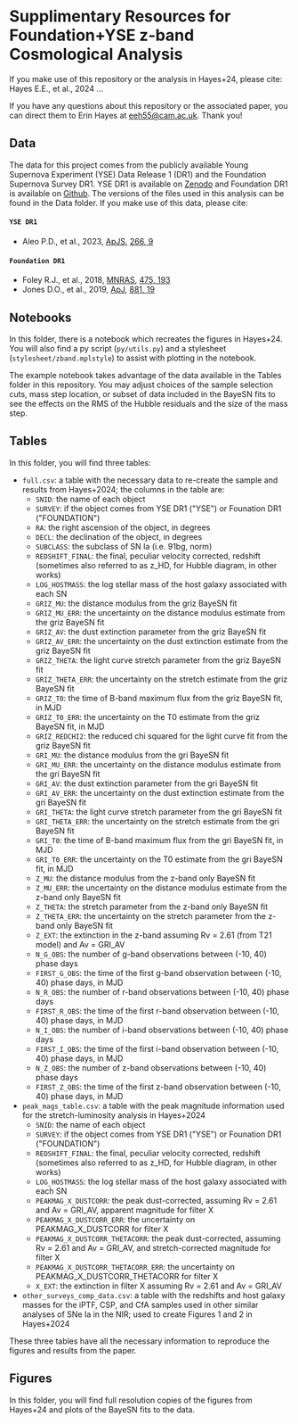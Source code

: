 # Supplimentary Resources for Foundation+YSE z-band Cosmological Analysis

If you make use of this repository or the analysis in Hayes+24, please cite: Hayes E.E., et al., 2024 ...

If you have any questions about this repository or the associated paper, you can direct them to Erin Hayes at eeh55@cam.ac.uk. Thank you!

## Data
The data for this project comes from the publicly available Young Supernova Experiment (YSE) Data Release 1 (DR1) and the Foundation Supernova Survey DR1. YSE DR1 is available on [Zenodo](https://zenodo.org/record/7317476) and Foundation DR1 is available on [Github](https://github.com/djones1040/Foundation_DR1/tree/master). The versions of the files used in this analysis can be found in the Data folder. If you make use of this data, please cite:

#### `YSE DR1`
* Aleo P.D., et al., 2023, [ApJS](https://iopscience.iop.org/article/10.3847/1538-4365/acbfba), [266, 9](https://ui.adsabs.harvard.edu/abs/2023ApJS..266....9A/abstract)

#### `Foundation DR1`
* Foley R.J., et al., 2018, [MNRAS](http://dx.doi.org/10.1093/mnras/stx3136), [475, 193](https://ui.adsabs.harvard.edu/abs/2018MNRAS.475..193F/abstract)
* Jones D.O., et al., 2019, [ApJ](http://dx.doi.org/10.3847/1538-4357/ab2bec), [881, 19](https://ui.adsabs.harvard.edu/abs/2019ApJ...881...19J/abstract)

## Notebooks
In this folder, there is a notebook which recreates the figures in Hayes+24. You will also find a py script (`py/utils.py`) and a stylesheet (`stylesheet/zband.mplstyle`) to assist with plotting in the notebook. 

The example notebook takes advantage of the data available in the Tables folder in this repository. You may adjust choices of the sample selection cuts, mass step location, or subset of data included in the BayeSN fits to see the effects on the RMS of the Hubble residuals and the size of the mass step.

## Tables
In this folder, you will find three tables:
* `full.csv`: a table with the necessary data to re-create the sample and results from Hayes+2024; the columns in the table are:
  * `SNID`: the name of each object
  * `SURVEY`: if the object comes from YSE DR1 ("YSE") or Founation DR1 ("FOUNDATION")
  * `RA`: the right ascension of the object, in degrees
  * `DECL`: the declination of the object, in degrees
  * `SUBCLASS`: the subclass of SN Ia (i.e. 91bg, norm)
  * `REDSHIFT_FINAL`: the final, peculiar velocity corrected, redshift (sometimes also referred to as z_HD, for Hubble diagram, in other works)
  * `LOG_HOSTMASS`: the log stellar mass of the host galaxy associated with each SN
  * `GRIZ_MU`: the distance modulus from the griz BayeSN fit
  * `GRIZ_MU_ERR`: the uncertainty on the distance modulus estimate from the griz BayeSN fit
  * `GRIZ_AV`: the dust extinction parameter from the griz BayeSN fit
  * `GRIZ_AV_ERR`: the uncertainty on the dust extinction estimate from the griz BayeSN fit
  * `GRIZ_THETA`: the light curve stretch parameter from the griz BayeSN fit
  * `GRIZ_THETA_ERR`: the uncertainty on the stretch estimate from the griz BayeSN fit
  * `GRIZ_T0`: the time of B-band maximum flux from the griz BayeSN fit, in MJD
  * `GRIZ_T0_ERR`: the uncertainty on the T0 estimate from the griz BayeSN fit, in MJD
  * `GRIZ_REDCHI2`: the reduced chi squared for the light curve fit from the griz BayeSN fit
  * `GRI_MU`: the distance modulus from the gri BayeSN fit
  * `GRI_MU_ERR`: the uncertainty on the distance modulus estimate from the gri BayeSN fit
  * `GRI_AV`: the dust extinction parameter from the gri BayeSN fit
  * `GRI_AV_ERR`: the uncertainty on the dust extinction estimate from the gri BayeSN fit
  * `GRI_THETA`: the light curve stretch parameter from the gri BayeSN fit
  * `GRI_THETA_ERR`: the uncertainty on the stretch estimate from the gri BayeSN fit
  * `GRI_T0`: the time of B-band maximum flux from the gri BayeSN fit, in MJD
  * `GRI_T0_ERR`: the uncertainty on the T0 estimate from the gri BayeSN fit, in MJD
  * `Z_MU`: the distance modulus from the z-band only BayeSN fit
  * `Z_MU_ERR`: the uncertainty on the distance modulus estimate from the z-band only BayeSN fit
  * `Z_THETA`: the stretch parameter from the z-band only BayeSN fit
  * `Z_THETA_ERR`: the uncertainty on the stretch parameter from the z-band only BayeSN fit
  * `Z_EXT`: the extinction in the z-band assuming Rv = 2.61 (from T21 model) and Av = GRI_AV
  * `N_G_OBS`: the number of g-band observations between (-10, 40) phase days
  * `FIRST_G_OBS`: the time of the first g-band observation between (-10, 40) phase days, in MJD
  * `N_R_OBS`: the number of r-band observations between (-10, 40) phase days
  * `FIRST_R_OBS`: the time of the first r-band observation between (-10, 40) phase days, in MJD
  * `N_I_OBS`: the number of i-band observations between (-10, 40) phase days
  * `FIRST_I_OBS`: the time of the first i-band observation between (-10, 40) phase days, in MJD
  * `N_Z_OBS`: the number of z-band observations between (-10, 40) phase days
  * `FIRST_Z_OBS`: the time of the first z-band observation between (-10, 40) phase days, in MJD
* `peak_mags_table.csv`: a table with the peak magnitude information used for the stretch-luminosity analysis in Hayes+2024
  * `SNID`: the name of each object
  * `SURVEY`: if the object comes from YSE DR1 ("YSE") or Founation DR1 ("FOUNDATION")
  * `REDSHIFT_FINAL`: the final, peculiar velocity corrected, redshift (sometimes also referred to as z_HD, for Hubble diagram, in other works)
  * `LOG_HOSTMASS`: the log stellar mass of the host galaxy associated with each SN
  * `PEAKMAG_X_DUSTCORR`: the peak dust-corrected, assuming Rv = 2.61 and Av = GRI_AV, apparent magnitude for filter X
  * `PEAKMAG_X_DUSTCORR_ERR`: the uncertainty on PEAKMAG_X_DUSTCORR for filter X
  * `PEAKMAG_X_DUSTCORR_THETACORR`: the peak dust-corrected, assuming Rv = 2.61 and Av = GRI_AV, and stretch-corrected magnitude for filter X
  * `PEAKMAG_X_DUSTCORR_THETACORR_ERR`: the uncertainty on PEAKMAG_X_DUSTCORR_THETACORR for filter X
  * `X_EXT`: the extinction in filter X assuming Rv = 2.61 and Av = GRI_AV
* `other_surveys_comp_data.csv`: a table with the redshifts and host galaxy masses for the iPTF, CSP, and CfA samples used in other similar analyses of SNe Ia in the NIR; used to create Figures 1 and 2 in Hayes+2024

These three tables have all the necessary information to reproduce the figures and results from the paper.

## Figures
In this folder, you will find full resolution copies of the figures from Hayes+24 and plots of the BayeSN fits to the data.
